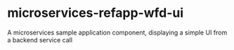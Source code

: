 # microservices-refapp-wfd-ui
A microservices sample application component, displaying a simple UI from a backend service call
